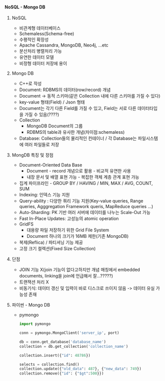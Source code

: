 #### NoSQL - Mongo DB



1. NoSQL

   - 비관계형 데이터베이스
   - Schemaless(Schema-free)
   - 수평적인 확장성
   -  Apache Cassandra, MongoDB, Neo4j, ...etc
   - 분산처리 병렬처리 가능
   - 유연한 데이터 모델
   - 비정형 데이터 저장에 용이

2. Mongo DB

   - C++로 작성
   - Document: RDBMS의 데이터(row/record) 개념
   - Document -> 동적 스키마(같은 Collection 내에 다른 스키마를 가질 수 있다)
   - key-value 형태(Field) / Json 형태
   - Document는 각기 다른 Field를 가질 수 있고, Field는 서로 다른 데이터타입을 가질 수 있음(????)
   - Collection
     - MongoDB Document의 그룹
     - RDBMS의 table과 유사한 개념(차이점:schemaless)
   - Database: Collection들의 물리적인 컨테이너 / 각 Database는 파일시스템에 여러 파일들로 저장


3. MongDB 특징 및 장점
   - Document-Oriented Data Base
     - Document - record 개념으로 활용 - 비교적 유연한 사용
     - 내장 문서 및 배열 표현 가능 - 복잡한 객체 계층 관계 표현 가능
   - 집계 파이프라인 - GROUP BY / HAVING / MIN, MAX / AVG, COUNT, SUM
   - Indexing: 인덱스 기능 지원
   - Query-ability : 다양한 쿼리 기능 지원(Key-value queries, Range queries, Agggregation Framework queris, MapReduce queries ...)
   - Auto-Sharding: PK 기반 여러 서버에 데이터를 나누는 Scale-Out 가능
   - Fast In-Place Updates: 고성능의 atomic operation
   - GridFS
     - 대용량 파일 저장하기 위한 Grid File System
     - Document 하나의 크기가 16MB 제한(기존 MongoDB)
   - 복제(Reflica) / 파티셔닝 기능 제공
   - 고정 크기 컬렉션(Fixed Size Collection)



4. 단점
   - JOIN 기능 X(join 기능이 없다고하지만 개념 매칭에서 embedded documents, linking을 join에 언급해서 잘...?????)
   - 트랜잭션 처리 X
   - 비동기식: 데이터 갱신 및 입력이 바로 디스크로 쓰이지 않음 -> 데이터 유실 가능성 존재



5. 파이썬 - Mongo DB

   - pymongo

     ```python
     import pymongo
     
     conn = pymongo.MongoClient('server_ip', port)
     
     db = conn.get_database('database_name')
     collection = db.get_collection('collection_name')
     
     collection.insert({"id": 48786})
     
     selects = collection.find()
     collection.update({"old_data": 487}, {"new_data": 749})
     collection.remove({"id": {"$gt":500}})
     ```






